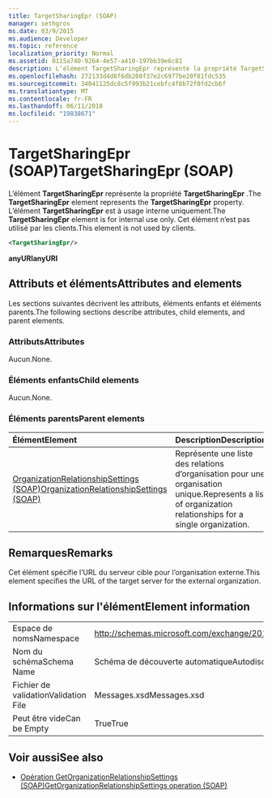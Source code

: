 ```yaml
---
title: TargetSharingEpr (SOAP)
manager: sethgros
ms.date: 03/9/2015
ms.audience: Developer
ms.topic: reference
localization_priority: Normal
ms.assetid: 0115a740-9264-4e57-a410-197bb39e6c81
description: L’élément TargetSharingEpr représente la propriété TargetSharingEpr. L’élément TargetSharingEpr est à usage interne uniquement.
ms.openlocfilehash: 272133d4d8f6db260f37e2c6977be20f81fdc535
ms.sourcegitcommit: 34041125dc8c5f993b21cebfc4f8b72f0fd2cb6f
ms.translationtype: MT
ms.contentlocale: fr-FR
ms.lasthandoff: 06/11/2018
ms.locfileid: "19838671"
---
```

# <a name="targetsharingepr-soap"></a><span data-ttu-id="92ef0-104">TargetSharingEpr (SOAP)</span><span class="sxs-lookup"><span data-stu-id="92ef0-104">TargetSharingEpr (SOAP)</span></span>
 
<span data-ttu-id="92ef0-105">L’élément **TargetSharingEpr** représente la propriété **TargetSharingEpr** .</span><span class="sxs-lookup"><span data-stu-id="92ef0-105">The **TargetSharingEpr** element represents the **TargetSharingEpr** property.</span></span> <span data-ttu-id="92ef0-106">L’élément **TargetSharingEpr** est à usage interne uniquement.</span><span class="sxs-lookup"><span data-stu-id="92ef0-106">The **TargetSharingEpr** element is for internal use only.</span></span> <span data-ttu-id="92ef0-107">Cet élément n’est pas utilisé par les clients.</span><span class="sxs-lookup"><span data-stu-id="92ef0-107">This element is not used by clients.</span></span> 
  
```XML
<TargetSharingEpr/>
```

<span data-ttu-id="92ef0-108">**anyURI**</span><span class="sxs-lookup"><span data-stu-id="92ef0-108">**anyURI**</span></span>

## <a name="attributes-and-elements"></a><span data-ttu-id="92ef0-109">Attributs et éléments</span><span class="sxs-lookup"><span data-stu-id="92ef0-109">Attributes and elements</span></span>

<span data-ttu-id="92ef0-110">Les sections suivantes décrivent les attributs, éléments enfants et éléments parents.</span><span class="sxs-lookup"><span data-stu-id="92ef0-110">The following sections describe attributes, child elements, and parent elements.</span></span>
  
### <a name="attributes"></a><span data-ttu-id="92ef0-111">Attributs</span><span class="sxs-lookup"><span data-stu-id="92ef0-111">Attributes</span></span>

<span data-ttu-id="92ef0-112">Aucun.</span><span class="sxs-lookup"><span data-stu-id="92ef0-112">None.</span></span>
  
### <a name="child-elements"></a><span data-ttu-id="92ef0-113">Éléments enfants</span><span class="sxs-lookup"><span data-stu-id="92ef0-113">Child elements</span></span>

<span data-ttu-id="92ef0-114">Aucun.</span><span class="sxs-lookup"><span data-stu-id="92ef0-114">None.</span></span>
  
### <a name="parent-elements"></a><span data-ttu-id="92ef0-115">Éléments parents</span><span class="sxs-lookup"><span data-stu-id="92ef0-115">Parent elements</span></span>

|<span data-ttu-id="92ef0-116">**Élément**</span><span class="sxs-lookup"><span data-stu-id="92ef0-116">**Element**</span></span>|<span data-ttu-id="92ef0-117">**Description**</span><span class="sxs-lookup"><span data-stu-id="92ef0-117">**Description**</span></span>|
|:-----|:-----|
|[<span data-ttu-id="92ef0-118">OrganizationRelationshipSettings (SOAP)</span><span class="sxs-lookup"><span data-stu-id="92ef0-118">OrganizationRelationshipSettings (SOAP)</span></span>](organizationrelationshipsettings-soap.md) <br/> |<span data-ttu-id="92ef0-119">Représente une liste des relations d’organisation pour une organisation unique.</span><span class="sxs-lookup"><span data-stu-id="92ef0-119">Represents a list of organization relationships for a single organization.</span></span>  <br/> |
   
## <a name="remarks"></a><span data-ttu-id="92ef0-120">Remarques</span><span class="sxs-lookup"><span data-stu-id="92ef0-120">Remarks</span></span>

<span data-ttu-id="92ef0-121">Cet élément spécifie l’URL du serveur cible pour l’organisation externe.</span><span class="sxs-lookup"><span data-stu-id="92ef0-121">This element specifies the URL of the target server for the external organization.</span></span> 
  
## <a name="element-information"></a><span data-ttu-id="92ef0-122">Informations sur l'élément</span><span class="sxs-lookup"><span data-stu-id="92ef0-122">Element information</span></span>

|||
|:-----|:-----|
|<span data-ttu-id="92ef0-123">Espace de noms</span><span class="sxs-lookup"><span data-stu-id="92ef0-123">Namespace</span></span>  <br/> |http://schemas.microsoft.com/exchange/2010/Autodiscover  <br/> |
|<span data-ttu-id="92ef0-124">Nom du schéma</span><span class="sxs-lookup"><span data-stu-id="92ef0-124">Schema Name</span></span>  <br/> |<span data-ttu-id="92ef0-125">Schéma de découverte automatique</span><span class="sxs-lookup"><span data-stu-id="92ef0-125">Autodiscover schema</span></span>  <br/> |
|<span data-ttu-id="92ef0-126">Fichier de validation</span><span class="sxs-lookup"><span data-stu-id="92ef0-126">Validation File</span></span>  <br/> |<span data-ttu-id="92ef0-127">Messages.xsd</span><span class="sxs-lookup"><span data-stu-id="92ef0-127">Messages.xsd</span></span>  <br/> |
|<span data-ttu-id="92ef0-128">Peut être vide</span><span class="sxs-lookup"><span data-stu-id="92ef0-128">Can be Empty</span></span>  <br/> |<span data-ttu-id="92ef0-129">True</span><span class="sxs-lookup"><span data-stu-id="92ef0-129">True</span></span>  <br/> |
   
## <a name="see-also"></a><span data-ttu-id="92ef0-130">Voir aussi</span><span class="sxs-lookup"><span data-stu-id="92ef0-130">See also</span></span>

- [<span data-ttu-id="92ef0-131">Opération GetOrganizationRelationshipSettings (SOAP)</span><span class="sxs-lookup"><span data-stu-id="92ef0-131">GetOrganizationRelationshipSettings operation (SOAP)</span></span>](getorganizationrelationshipsettings-operation-soap.md)

